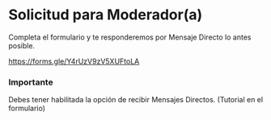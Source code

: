 # Solicitud para Moderador(a)
Completa el formulario y te responderemos por Mensaje Directo lo antes posible.

https://forms.gle/Y4rUzV9zV5XUFtoLA

### Importante
Debes tener habilitada la opción de recibir Mensajes Directos. (Tutorial en el formulario)
